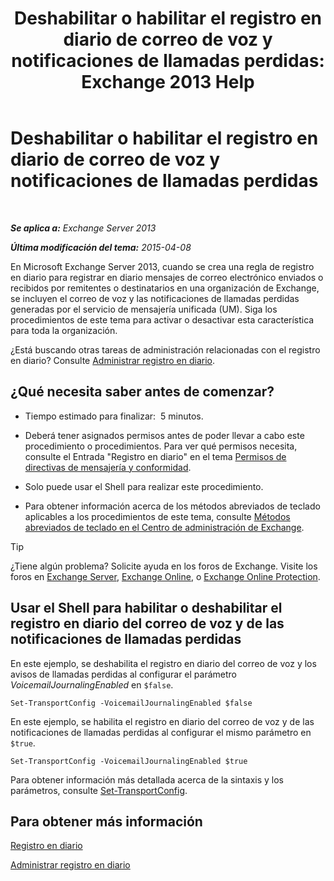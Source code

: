 ﻿---
title: 'Deshabilitar o habilitar el registro en diario de correo de voz y notificaciones de llamadas perdidas: Exchange 2013 Help'
TOCTitle: Deshabilitar o habilitar el registro en diario de correo de voz y notificaciones de llamadas perdidas
ms:assetid: 5164a92e-69e6-4339-b80c-0cfbf0dc0198
ms:mtpsurl: https://technet.microsoft.com/es-es/library/Bb201690(v=EXCHG.150)
ms:contentKeyID: 49895624
ms.date: 05/22/2018
mtps_version: v=EXCHG.150
ms.translationtype: MT
---

# Deshabilitar o habilitar el registro en diario de correo de voz y notificaciones de llamadas perdidas

 

_**Se aplica a:** Exchange Server 2013_

_**Última modificación del tema:** 2015-04-08_

En Microsoft Exchange Server 2013, cuando se crea una regla de registro en diario para registrar en diario mensajes de correo electrónico enviados o recibidos por remitentes o destinatarios en una organización de Exchange, se incluyen el correo de voz y las notificaciones de llamadas perdidas generadas por el servicio de mensajería unificada (UM). Siga los procedimientos de este tema para activar o desactivar esta característica para toda la organización.

¿Está buscando otras tareas de administración relacionadas con el registro en diario? Consulte [Administrar registro en diario](manage-journaling-exchange-2013-help.md).

## ¿Qué necesita saber antes de comenzar?

  - Tiempo estimado para finalizar:  5 minutos.

  - Deberá tener asignados permisos antes de poder llevar a cabo este procedimiento o procedimientos. Para ver qué permisos necesita, consulte el Entrada "Registro en diario" en el tema [Permisos de directivas de mensajería y conformidad](messaging-policy-and-compliance-permissions-exchange-2013-help.md).

  - Solo puede usar el Shell para realizar este procedimiento.

  - Para obtener información acerca de los métodos abreviados de teclado aplicables a los procedimientos de este tema, consulte [Métodos abreviados de teclado en el Centro de administración de Exchange](keyboard-shortcuts-in-the-exchange-admin-center-exchange-online-protection-help.md).


> [!TIP]
> ¿Tiene algún problema? Solicite ayuda en los foros de Exchange. Visite los foros en <A href="https://go.microsoft.com/fwlink/p/?linkid=60612">Exchange Server</A>, <A href="https://go.microsoft.com/fwlink/p/?linkid=267542">Exchange Online</A>, o <A href="https://go.microsoft.com/fwlink/p/?linkid=285351">Exchange Online Protection</A>.



## Usar el Shell para habilitar o deshabilitar el registro en diario del correo de voz y de las notificaciones de llamadas perdidas

En este ejemplo, se deshabilita el registro en diario del correo de voz y los avisos de llamadas perdidas al configurar el parámetro *VoicemailJournalingEnabled* en `$false`.

    Set-TransportConfig -VoicemailJournalingEnabled $false

En este ejemplo, se habilita el registro en diario del correo de voz y de las notificaciones de llamadas perdidas al configurar el mismo parámetro en `$true`.

    Set-TransportConfig -VoicemailJournalingEnabled $true

Para obtener información más detallada acerca de la sintaxis y los parámetros, consulte [Set-TransportConfig](https://technet.microsoft.com/es-es/library/bb124151\(v=exchg.150\)).

## Para obtener más información

[Registro en diario](journaling-exchange-2013-help.md)

[Administrar registro en diario](manage-journaling-exchange-2013-help.md)


